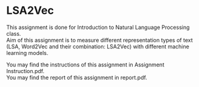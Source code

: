 # LSA2Vec

This assignment is done for Introduction to Natural Language Processing class.  
Aim of this assignment is to measure different representation types of text (LSA, Word2Vec and their combination: LSA2Vec) with different machine learning models.

You may find the instructions of this assignment in Assignment Instruction.pdf.  
You may find the report of this assignment in report.pdf. 
